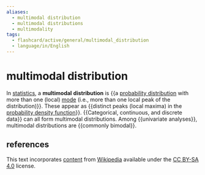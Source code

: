 ```yaml
---
aliases:
  - multimodal distribution
  - multimodal distributions
  - multimodality
tags:
  - flashcard/active/general/multimodal_distribution
  - language/in/English
---
```


# multimodal distribution

In [statistics](statistics.md), a __multimodal__ __distribution__ is {{a [probability distribution](probability%20distribution.md) with more than one (local) [mode](mode%20(statistics).md) (i.e., more than one local peak of the distribution)}}. These appear as {{distinct peaks (local maxima) in the [probability density function](probability%20density%20function.md)}}. {{Categorical, continuous, and discrete data}} can all form multimodal distributions. Among {{univariate analyses}}, multimodal distributions are {{commonly bimodal}}. <!--SR:!2024-09-14,11,270!2024-10-13,31,290!2024-09-20,16,290!2024-09-15,12,270!2024-09-19,15,290-->

## references

This text incorporates [content](https://en.wikipedia.org/wiki/multimodal_distribution) from [Wikipedia](Wikipedia.md) available under the [CC BY-SA 4.0](https://creativecommons.org/licenses/by-sa/4.0/) license.
